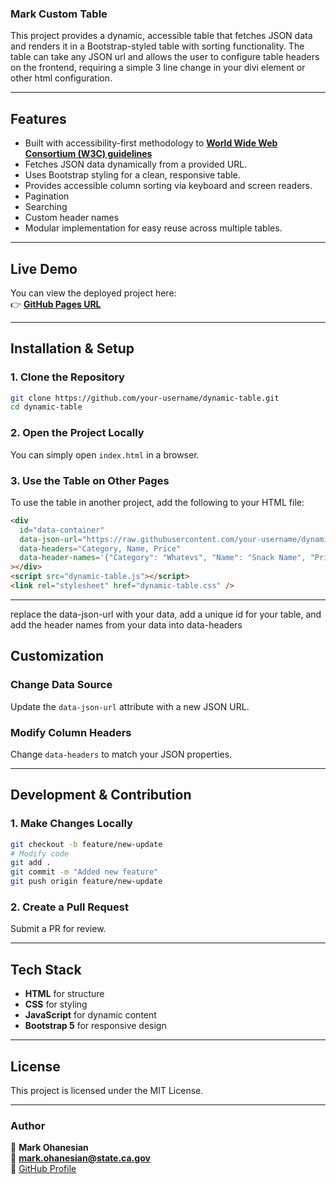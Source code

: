 ### **Mark Custom Table**

This project provides a dynamic, accessible table that fetches JSON data and renders it in a Bootstrap-styled table with sorting functionality. The table can take any JSON url and allows the user to configure table headers on the frontend, requiring a simple 3 line change in your divi element or other html configuration.

---

## **Features**

- Built with accessibility-first methodology to **[World Wide Web Consortium (W3C) guidelines](https://www.w3.org/WAI/ARIA/apg/patterns/table/examples/sortable-table/)**
- Fetches JSON data dynamically from a provided URL.
- Uses Bootstrap styling for a clean, responsive table.
- Provides accessible column sorting via keyboard and screen readers.
- Pagination
- Searching
- Custom header names
- Modular implementation for easy reuse across multiple tables.

---

## **Live Demo**

You can view the deployed project here:  
👉 **[GitHub Pages URL]([https://mark-ohanesian.github.io/dynamic-modular-table/](https://mark-ohanesian.github.io/mark-custom-table/))**

---

## **Installation & Setup**

### **1. Clone the Repository**

```bash
git clone https://github.com/your-username/dynamic-table.git
cd dynamic-table
```

### **2. Open the Project Locally**

You can simply open `index.html` in a browser.

### **3. Use the Table on Other Pages**

To use the table in another project, add the following to your HTML file:

```html
<div
  id="data-container"
  data-json-url="https://raw.githubusercontent.com/your-username/dynamic-table/main/snacks.json"
  data-headers="Category, Name, Price"
  data-header-names='{"Category": "Whatevs", "Name": "Snack Name", "Price": "Cost"}'
></div>
<script src="dynamic-table.js"></script>
<link rel="stylesheet" href="dynamic-table.css" />
```

---
replace the data-json-url with your data, add a unique id for your table, and add the header names from your data into data-headers

## **Customization**

### **Change Data Source**

Update the `data-json-url` attribute with a new JSON URL.

### **Modify Column Headers**

Change `data-headers` to match your JSON properties.

---

## **Development & Contribution**

### **1. Make Changes Locally**

```bash
git checkout -b feature/new-update
# Modify code
git add .
git commit -m "Added new feature"
git push origin feature/new-update
```

### **2. Create a Pull Request**

Submit a PR for review.

---

## **Tech Stack**

- **HTML** for structure
- **CSS** for styling
- **JavaScript** for dynamic content
- **Bootstrap 5** for responsive design

---

## **License**

This project is licensed under the MIT License.

---

### **Author**

👤 **Mark Ohanesian**  
📧 **mark.ohanesian@state.ca.gov**  
🔗 [GitHub Profile](https://github.com/mark-ohanesian)
